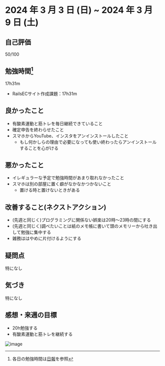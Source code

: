 # 2024 年 3 月 3 日 (日) ~ 2024 年 3 月 9 日 (土)

## 自己評価
50/100

## 勉強時間[^1]
17h31m
- RailsECサイト作成課題：17h31m
[^1]: 各日の勉強時間は[日報](https://github.com/nil-ramuda/daily-report)を参照

## 良かったこと
- 有酸素運動と筋トレを毎日継続できていること
- 確定申告を終わらせたこと
- スマホからYouTube、インスタをアンインストールしたこと
  - もし何かしらの理由で必要になっても使い終わったらアンインストールすることを心がける

## 悪かったこと
- イレギュラーな予定で勉強時間があまり取れなかったこと
- スマホは別の部屋に置く癖がなかなかつかないこと
  - 置ける時と置けないときがある

## 改善すること(ネクストアクション)
- (先週と同じく)プログラミングに関係ない娯楽は20時〜23時の間にする
- (先週と同じく)調べたいことは紙のメモ帳に書いて頭のメモリーから吐き出して勉強に集中する
- 雑務ははやめに片付けるようにする

## 疑問点
特になし

## 気づき
特になし

## 感想・来週の目標
- 20h勉強する
- 有酸素運動と筋トレを継続する

![image](https://github.com/nil-ramuda/weekly_report/assets/94735931/158f4d8a-db0f-4dc2-b0ea-25a3789e0aa4)
